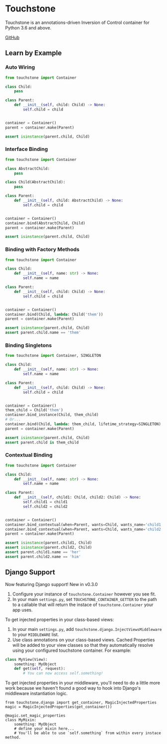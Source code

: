 # Touchstone

Touchstone is an annotations-driven Inversion of Control container for
Python 3.6 and above.

[GitHub](https://github.com/gmaybrun/touchstone)


## Learn by Example

### Auto Wiring

```python
from touchstone import Container

class Child:
    pass

class Parent:
    def __init__(self, child: Child) -> None:
        self.child = child


container = Container()
parent = container.make(Parent)

assert isinstance(parent.child, Child)
```


### Interface Binding

```python
from touchstone import Container

class AbstractChild:
    pass

class Child(AbstractChild):
    pass

class Parent:
    def __init__(self, child: AbstractChild) -> None:
        self.child = child


container = Container()
container.bind(AbstractChild, Child)
parent = container.make(Parent)

assert isinstance(parent.child, Child)
```


### Binding with Factory Methods

```python
from touchstone import Container

class Child:
    def __init__(self, name: str) -> None:
        self.name = name

class Parent:
    def __init__(self, child: Child) -> None:
        self.child = child


container = Container()
container.bind(Child, lambda: Child('them'))
parent = container.make(Parent)

assert isinstance(parent.child, Child)
assert parent.child.name == 'them'
```


### Binding Singletons

```python
from touchstone import Container, SINGLETON

class Child:
    def __init__(self, name: str) -> None:
        self.name = name

class Parent:
    def __init__(self, child: Child) -> None:
        self.child = child


container = Container()
them_child = Child('them')
container.bind_instance(Child, them_child)
# Or...
container.bind(Child, lambda: them_child, lifetime_strategy=SINGLETON)
parent = container.make(Parent)

assert isinstance(parent.child, Child)
assert parent.child is them_child
```


### Contextual Binding

```python
from touchstone import Container

class Child:
    def __init__(self, name: str) -> None:
        self.name = name

class Parent:
    def __init__(self, child1: Child, child2: Child) -> None:
        self.child1 = child1
        self.child2 = child2


container = Container()
container.bind_contextual(when=Parent, wants=Child, wants_name='child1', give=lambda: Child('her'))
container.bind_contextual(when=Parent, wants=Child, wants_name='child2', give=lambda: Child('him'))
parent = container.make(Parent)

assert isinstance(parent.child1, Child)
assert isinstance(parent.child2, Child)
assert parent.child1.name == 'her'
assert parent.child2.name == 'him'
```


## Django Support

Now featuring Django support! New in v0.3.0

1) Configure your instance of `touchstone.Container` however you see fit.
2) In your main `settings.py`, set `TOUCHSTONE_CONTAINER_GETTER` to
   the path to a callable that will return the instace of
   `touchstone.Container` your app uses.

To get injected properties in your class-based views:
1) In your main `settings.py`, add `touchstone.django.InjectViewsMiddleware`
   to your `MIDDLEWARE` list.
2) Use class annotations on your class-based views. Cached Properties will
   be added to your view classes so that they automatically resolve using
   your configured touchstone container. For example:

```python
class MyView(View):
    something: MyObject
    def get(self, request):
        # You can now access self.something!
```

To get injected properties in your middleware, you'll need to do a little
more work because we haven't found a good way to hook into Django's middleware
instantiation logic.
```
from touchstone.django import get_container, MagicInjectedProperties
magic = MagicInjectedProperties(get_container())

@magic.set_magic_properties
class MyMixin:
    something: MyObject
    # define your mixin here...
    # You'll be able to use `self.something` from within every instace method.
```
